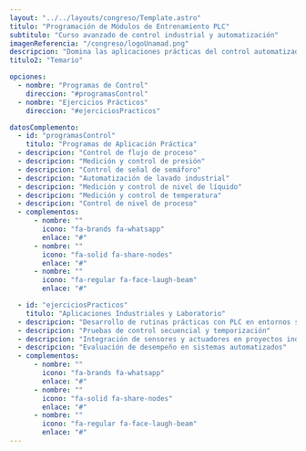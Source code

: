 ```yaml
---
layout: "../../layouts/congreso/Template.astro"
titulo: "Programación de Módulos de Entrenamiento PLC"
subtitulo: "Curso avanzado de control industrial y automatización"
imagenReferencia: "/congreso/logoUnamad.png"
descripcion: "Domina las aplicaciones prácticas del control automatizado. Aprende a configurar, programar y optimizar módulos PLC en entornos industriales, elevando tus competencias en ingeniería y automatización."
titulo2: "Temario"

opciones:
  - nombre: "Programas de Control"
    direccion: "#programasControl"
  - nombre: "Ejercicios Prácticos"
    direccion: "#ejerciciosPracticos"

datosComplemento: 
  - id: "programasControl"
    titulo: "Programas de Aplicación Práctica"
  - descripcion: "Control de flujo de proceso"
  - descripcion: "Medición y control de presión"
  - descripcion: "Control de señal de semáforo"
  - descripcion: "Automatización de lavado industrial"
  - descripcion: "Medición y control de nivel de líquido"
  - descripcion: "Medición y control de temperatura"
  - descripcion: "Control de nivel de proceso"
  - complementos:
      - nombre: ""
        icono: "fa-brands fa-whatsapp"
        enlace: "#"
      - nombre: ""
        icono: "fa-solid fa-share-nodes"
        enlace: "#"
      - nombre: ""
        icono: "fa-regular fa-face-laugh-beam"
        enlace: "#"

  - id: "ejerciciosPracticos"
    titulo: "Aplicaciones Industriales y Laboratorio"
  - descripcion: "Desarrollo de rutinas prácticas con PLC en entornos simulados"
  - descripcion: "Pruebas de control secuencial y temporización"
  - descripcion: "Integración de sensores y actuadores en proyectos industriales"
  - descripcion: "Evaluación de desempeño en sistemas automatizados"
  - complementos:
      - nombre: ""
        icono: "fa-brands fa-whatsapp"
        enlace: "#"
      - nombre: ""
        icono: "fa-solid fa-share-nodes"
        enlace: "#"
      - nombre: ""
        icono: "fa-regular fa-face-laugh-beam"
        enlace: "#"
---
```

